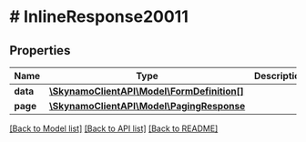 # # InlineResponse20011

## Properties

Name | Type | Description | Notes
------------ | ------------- | ------------- | -------------
**data** | [**\SkynamoClientAPI\Model\FormDefinition[]**](FormDefinition.md) |  | [optional]
**page** | [**\SkynamoClientAPI\Model\PagingResponse**](PagingResponse.md) |  | [optional]

[[Back to Model list]](../../README.md#models) [[Back to API list]](../../README.md#endpoints) [[Back to README]](../../README.md)
